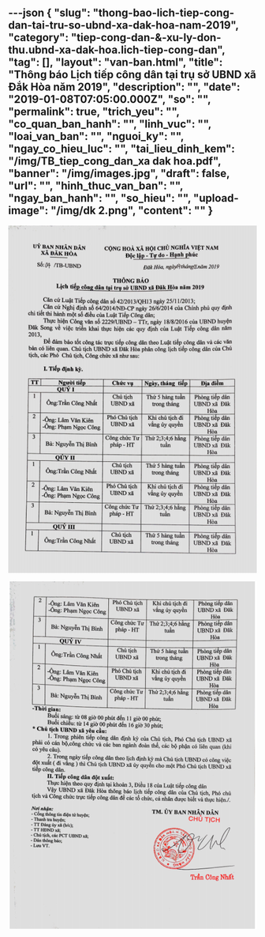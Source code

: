 ---json
{
    "slug": "thong-bao-lich-tiep-cong-dan-tai-tru-so-ubnd-xa-dak-hoa-nam-2019",
    "category": "tiep-cong-dan-&-xu-ly-don-thu.ubnd-xa-dak-hoa.lich-tiep-cong-dan",
    "tag": [],
    "layout": "van-ban.html",
    "title": "Thông báo Lịch tiếp công dân tại trụ sở UBND xã Đắk Hòa năm 2019",
    "description": "",
    "date": "2019-01-08T07:05:00.000Z",
    "so": "",
    "permalink": true,
    "trich_yeu": "",
    "co_quan_ban_hanh": "",
    "linh_vuc": "",
    "loai_van_ban": "",
    "nguoi_ky": "",
    "ngay_co_hieu_luc": "",
    "tai_lieu_dinh_kem": "/img/TB_tiep_cong_dan_xa dak hoa.pdf",
    "banner": "/img/images.jpg",
    "draft": false,
    "url": "",
    "hinh_thuc_van_ban": "",
    "ngay_ban_hanh": "",
    "so_hieu": "",
    "upload-image": "/img/dk 2.png",
    "__content__": ""
}
---
<p><img alt="" src="/img/dk 1.png" /></p>

<p><img alt="" src="/img/dk 2.png" /></p>
